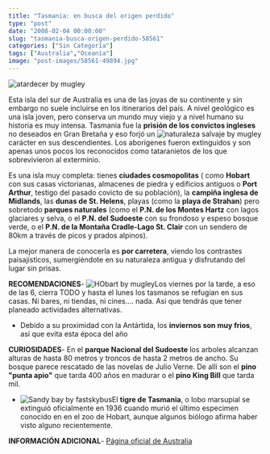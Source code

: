 ```yaml
---
title: "Tasmania: en busca del origen perdido"
type: "post"
date: "2008-02-04 00:00:00"
slug: "tasmania-busca-origen-perdido-58561"
categories: ["Sin Categoría"]
tags: ["Australia","Oceanía"]
image: "post-images/58561-49894.jpg"
---
```


![atardecer by mugley](post-images/58561-49894.jpg "atardecer by mugley")

Esta isla del sur de Australia es una de las joyas de su continente y sin embargo no suele incluirse en los itinerarios del país. A nivel geológico es una isla joven, pero conserva un mundo muy viejo y a nivel humano su historia es muy intensa. Tasmania fue la **prisión de los convictos ingleses** no deseados en Gran Bretaña y eso forjó un ![naturaleza salvaje by mugley](post-images/58561-49897.jpg "naturaleza salvaje by mugley")carácter en sus descendientes. Los aborígenes fueron extinguidos y son apenas unos pocos los reconocidos como tataranietos de los que sobrevivieron al exterminio.  
  
Es una isla muy completa: tienes **ciudades cosmopolitas** ( como **Hobart** con sus casas victorianas, almacenes de piedra y edificios antiguos o **Port Arthur**, testigo del pasado covicto de su población), la **campiña inglesa de Midlands**, las **dunas de St. Helens**, playas (como la **playa de Strahan**) pero sobretodo **parques naturales** (como el **P.N. de los Montes Hartz** con lagos glaciares y selva, o el **P.N. del Sudoeste** con su frondoso y espeso bosque verde, o el **P.N. de la Montaña Cradle-Lago St. Clair** con un sendero de 80km a través de picos y prados alpinos).  
  
La mejor manera de conocerla es **por carretera**, viendo los contrastes paisajísticos, sumergiéndote en su naturaleza antigua y disfrutando del lugar sin prisas.  
  
**RECOMENDACIONES**- ![HObart by mugley](post-images/58561-49896.jpg "HObart by mugley")Los viernes por la tarde, a eso de las 6, cierra TODO y hasta el lunes los tasmanos se refugian en sus casas. Ni bares, ni tiendas, ni cines.... nada. Asi que tendrás que tener planeado actividades alternativas.
- Debido a su proximidad con la Antártida, los **inviernos son muy frios**, así que evita esta época del año

**CURIOSIDADES**- En el **parque Nacional del Sudoeste** los arboles alcanzan alturas de hasta 80 metros y troncos de hasta 2 metros de ancho. Su bosque parece rescatado de las novelas de Julio Verne. De allí son el **pino "punta apio"** que tarda 400 años en madurar o el **pino King Bill** que tarda mil.
- ![Sandy bay by fastskybus](post-images/58561-49898.jpg "Sandy bay by fastskybus")El **tigre de Tasmania**, o lobo marsupial se extinguió oficialmente en 1936 cuando murió el último especimen conocido en en el zoo de Hobart, aunque algunos biólogo afirma haber visto alguno recientemente.

**INFORMACIÓN ADICIONAL**- [Página oficial de Australia](http://www.australia.com/)